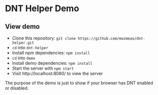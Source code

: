 # DNT Helper Demo

## View demo

-   Clone this repository: `git clone https://github.com/mozmeao/dnt-helper.git`
-   `cd` into `dnt-helper`
-   Install npm dependencies: `npm install`
-   `cd` into `demo`
-   Install demo dependencies: `npm install`
-   Start the server with `npm start`
-   Visit http://localhost:8080/ to view the server

The purpose of the demo is just to show if your browser has DNT enabled or disabled.
